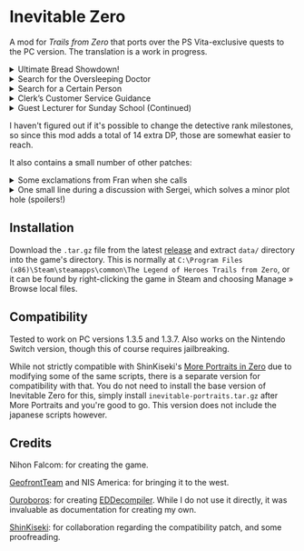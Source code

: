 # Inevitable Zero

A mod for *Trails from Zero* that ports over the PS Vita-exclusive quests to the
PC version. The translation is a work in progress.

<details><summary>Ultimate Bread Showdown!</summary>
In chapter 2, first day, after returning from Armorica Village.

The result is announced in chapter 3, second day.

For this one I also rename «Luscious Orange» to «Zesty Orange», because
I couldn't find any other way to get the translation to make sense.
</details>
<details><summary>Search for the Oversleeping Doctor</summary>
Chapter 2, second day.

After talking to Azel, he disappears until you leave and come back. I don't know
if this is how it works in the Vita version or if it's a bug in this patch.
</details>
<details><summary>Search for a Certain Person</summary>
Chapter 3, fifth day.
</details>
<details><summary>Clerk’s Customer Service Guidance</summary>
Start of chapter 4.
</details>
<details><summary>Guest Lecturer for Sunday School (Continued)</summary>
Start of chapter 4.
</details>

I haven't figured out if it's possible to change the detective rank milestones,
so since this mod adds a total of 14 extra DP, those are somewhat easier to
reach.

It also contains a small number of other patches:

<details><summary>Some exclamations from Fran when she calls</summary>
When asking the gang to find Colin, and after exploring the Moon Temple.
</details>
<details><summary>One small line during a discussion with Sergei, which solves a minor plot hole (spoilers!)</summary>
When discussing the D∴G Cult, Sergei writes down how it is spelled.
</details>

## Installation

Download the `.tar.gz` file from the latest [release](https://github.com/Kyuuhachi/Inevitable-Zero/releases)
and extract `data/` directory into the game's directory. This is normally at
`C:\Program Files (x86)\Steam\steamapps\common\The Legend of Heroes Trails from Zero`,
or it can be found by right-clicking the game in Steam and choosing Manage » Browse local files.

## Compatibility

Tested to work on PC versions 1.3.5 and 1.3.7.
Also works on the Nintendo Switch version, though this of course requires jailbreaking.

While not strictly compatible with ShinKiseki's [More Portraits in Zero](https://github.com/shinkiseki/MorePortraitsInZero) due to modifying some of the same scripts,
there is a separate version for compatibility with that.
You do not need to install the base version of Inevitable Zero for this,
simply install `inevitable-portraits.tar.gz` after More Portraits and you're good to go.
This version does not include the japanese scripts however.

## Credits
Nihon Falcom: for creating the game.

[GeofrontTeam](https://github.com/GeofrontTeam) and NIS America: for bringing it to the west.

[Ouroboros](https://github.com/Ouroboros): for creating [EDDecompiler](https://github.com/Ouroboros/EDDecompiler). While I do not use it directly, it was invaluable as documentation for creating my own.

[ShinKiseki](https://github.com/shinkiseki): for collaboration regarding the compatibility patch, and some proofreading.
